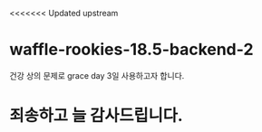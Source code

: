 <<<<<<< Updated upstream
# waffle-rookies-18.5-backend-2

건강 상의 문제로 grace day 3일 사용하고자 합니다.

죄송하고 늘 감사드립니다.
=======
